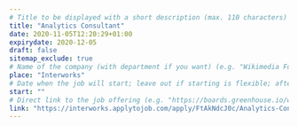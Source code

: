 ```yaml
---
# Title to be displayed with a short description (max. 110 characters)
title: "Analytics Consultant"
date: 2020-11-05T12:20:29+01:00
expirydate: 2020-12-05
draft: false
sitemap_exclude: true
# Name of the company (with department if you want) (e.g. "Wikimedia Foundation, Technology")
place: "Interworks"
# Date when the job will start; leave out if starting is flexible; afterwards the listing will disappear (date format "2020-02-02" YYYY-MM-DD)
start: ""
# Direct link to the job offering (e.g. "https://boards.greenhouse.io/wikimedia/jobs/2083317?gh_src=fd611a951")
link: "https://interworks.applytojob.com/apply/FtAkNdcJ0c/Analytics-Consultant-Berlin"
---
```

